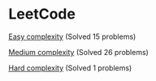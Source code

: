 # LeetCode

[Easy complexity](Easy/) (Solved 15 problems)

[Medium complexity](Medium/) (Solved 26 problems)

[Hard complexity](Hard/) (Solved 1 problems)

